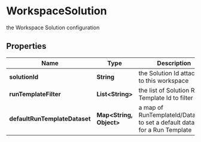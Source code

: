 

# WorkspaceSolution

the Workspace Solution configuration

## Properties

Name | Type | Description | Notes
------------ | ------------- | ------------- | -------------
**solutionId** | **String** | the Solution Id attached to this workspace |  [optional]
**runTemplateFilter** | **List&lt;String&gt;** | the list of Solution Run Template Id to filter |  [optional]
**defaultRunTemplateDataset** | **Map&lt;String, Object&gt;** | a map of RunTemplateId/DatasetId to set a default dataset for a Run Template |  [optional]



